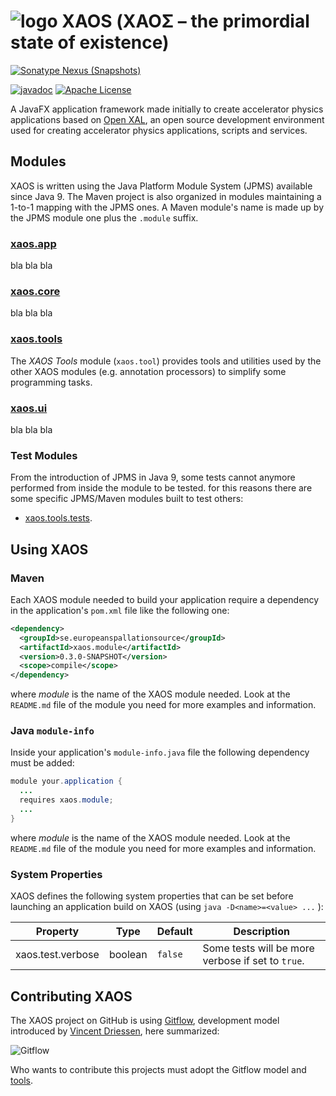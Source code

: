 # ![logo](https://github.com/ESSICS/XAOS/blob/feature/XAOS-11/doc/logo-small.png) XAOS (ΧΑΟΣ – the primordial state of existence)
<!-- # ![logo](https://github.com/ESSICS/XAOS/blob/master/doc/logo-small.png) XAOS (ΧΑΟΣ – the primordial state of existence) -->

[![Sonatype Nexus (Snapshots)](https://img.shields.io/nexus/s/https/oss.sonatype.org/se.europeanspallationsource/xaos.svg)](https://oss.sonatype.org/content/repositories/snapshots/se/europeanspallationsource/xaos/)
<!--[![Maven Central](https://img.shields.io/maven-central/v/se.europeanspallationsource/xaos.svg)](https://repo1.maven.org/maven2/se/europeanspallationsource/xaos)-->
[![javadoc](https://www.javadoc.io/badge/se.europeanspallationsource/xaos.svg)](https://www.javadoc.io/doc/se.europeanspallationsource/xaos)
[![Apache License](https://img.shields.io/badge/license-Apache%20License%202.0-yellow.svg)](http://www.apache.org/licenses/LICENSE-2.0)

A JavaFX application framework made initially to create accelerator physics
applications based on [Open XAL](https://github.com/openxal/openxal), an open
source development environment used for creating accelerator physics
applications, scripts and services.


## Modules

XAOS is written using the Java Platform Module System (JPMS) available since
Java 9. The Maven project is also organized in modules maintaining a 1-to-1
mapping with the JPMS ones. A Maven module's name is made up by the JPMS module
one plus the `.module` suffix.

### [xaos.app](https://github.com/ESSICS/XAOS/tree/feature/XAOS-11/xaos.app.module)
<!-- ### [xaos.app](https://github.com/ESSICS/XAOS/tree/master/xaos.app.module) -->

bla bla bla

### [xaos.core](https://github.com/ESSICS/XAOS/tree/feature/XAOS-11/xaos.core.module)
<!-- ### [xaos.core](https://github.com/ESSICS/XAOS/tree/master/xaos.core.module) -->

bla bla bla

### [xaos.tools](https://github.com/ESSICS/XAOS/tree/feature/XAOS-11/xaos.tools.module)
<!-- ### [xaos.tools](https://github.com/ESSICS/XAOS/tree/master/xaos.tools.module) -->

The _XAOS Tools_ module (`xaos.tool`) provides tools and utilities used by the
other XAOS modules (e.g. annotation processors) to simplify some programming
tasks.

### [xaos.ui](https://github.com/ESSICS/XAOS/tree/feature/XAOS-11/xaos.ui.module)
<!-- ### [xaos.ui](https://github.com/ESSICS/XAOS/tree/master/xaos.ui.module) -->

bla bla bla

### Test Modules

From the introduction of JPMS in Java 9, some tests cannot anymore performed
from inside the module to be tested. for this reasons there are some specific
JPMS/Maven modules built to test others:

* [xaos.tools.tests](https://github.com/ESSICS/XAOS/tree/feature/XAOS-11/xaos.tools.tests.module).
<!-- * [xaos.tools.tests](https://github.com/ESSICS/XAOS/tree/master/xaos.tools.tests.module). -->

## Using XAOS


### Maven

Each XAOS module needed to build your application require a dependency in the
application's `pom.xml` file like the following one:

```xml
<dependency>
  <groupId>se.europeanspallationsource</groupId>
  <artifactId>xaos.module</artifactId>
  <version>0.3.0-SNAPSHOT</version>
  <scope>compile</scope>
</dependency>
```

where _module_ is the name of the XAOS module needed. Look at the `README.md`
file of the module you need for more examples and information.


### Java `module-info`

Inside your application's `module-info.java` file the following dependency must
be added:

```java
module your.application {
  ...
  requires xaos.module;
  ...
}
```

where _module_ is the name of the XAOS module needed. Look at the `README.md`
file of the module you need for more examples and information.


### System Properties

XAOS defines the following system properties that can be set before launching
an application build on XAOS (using `java -D<name>=<value> ...` ):

Property | Type | Default | Description
-------- | ---- | ------- | -----------
xaos.test.verbose | boolean | `false` | Some tests will be more verbose if set to `true`.


## Contributing XAOS


The XAOS project on GitHub is using [Gitflow](https://blog.axosoft.com/gitflow/),
development model introduced by [Vincent Driessen](http://nvie.com/posts/a-successful-git-branching-model/),
here summarized:

![Gitflow](http://nvie.com/img/git-model@2x.png)

Who wants to contribute this projects must adopt the Gitflow model and
[tools](https://github.com/nvie/gitflow).

